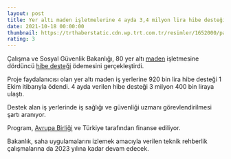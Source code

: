 ```yaml
--- 
layout: post
title: Yer altı maden işletmelerine 4 ayda 3,4 milyon lira hibe desteği
date: 2021-10-18 00:00:00
thumbnail: https://trthaberstatic.cdn.wp.trt.com.tr/resimler/1652000/para-a-1652832.jpg
rating: 3
---
```

<p>
	Çalışma ve Sosyal Güvenlik Bakanlığı, 80 yer altı <a href="https://www.trthaber.com/etiket/maden/" target="_blank">maden</a> işletmesine dördüncü <a href="https://www.trthaber.com/etiket/hibe-destegi/" target="_blank">hibe desteği</a> ödemesini gerçekleştirdi.</p>
<p>
	Proje faydalanıcısı olan yer altı maden iş yerlerine 920 bin lira hibe desteği 1 Ekim itibarıyla ödendi. 4 ayda verilen hibe desteği 3 milyon 400 bin liraya ulaştı.</p>
<p>
	Destek alan iş yerlerinde iş sağlığı ve güvenliği uzmanı görevlendirilmesi şartı aranıyor.</p>
<p>
	Program, <a href="https://www.trthaber.com/etiket/avrupa-birligi/" target="_blank">Avrupa Birliği</a> ve Türkiye tarafından finanse ediliyor.</p>
<p>
	Bakanlık, saha uygulamalarını izlemek amacıyla verilen teknik rehberlik çalışmalarına da 2023 yılına kadar devam edecek. </p>